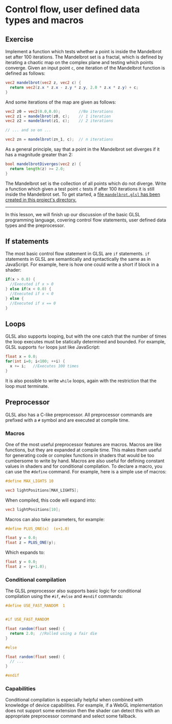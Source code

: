 # Control flow, user defined data types and macros


## Exercise

Implement a function which tests whether a point is inside the Mandelbrot set after 100 iterations.  The Mandelbrot set is a fractal, which is defined by iterating a chaotic map on the complex plane and testing which points converge.  Given an input point `c`, one iteration of the Mandelbrot function is defined as follows:

```glsl
vec2 mandelbrot(vec2 z, vec2 c) {
  return vec2(z.x * z.x - z.y * z.y, 2.0 * z.x * z.y) + c;
}
```

And some iterations of the map are given as follows:

```glsl
vec2 z0 = vec2(0.0,0.0);        //No iterations
vec2 z1 = mandelbrot(z0, c);    // 1 iteration
vec2 z2 = mandelbrot(z1, c);    // 2 iterations

// ... and so on ...

vec2 zn = mandelbrot(zn_1, c);  // n iterations
```

As a general principle, say that a point in the Mandelbrot set diverges if it has a magnitude greater than 2:

```glsl
bool mandelbrotDiverges(vec2 z) {
  return length(z) >= 2.0;
}
```

The Mandelbrot set is the collection of all points which do not diverge. Write a function which given a test point `c` tests if after 100 iterations it is still inside the Mandelbrot set.  To get started, a <a href="/open/intro-3">file `mandelbrot.glsl` has been created in this project's directory.</a>

***

In this lesson, we will finish up our discussion of the basic GLSL programming language, covering control flow statements, user defined data types and the preprocessor.

## If statements

The most basic control flow statement in GLSL are `if` statements.  `if` statements in GLSL are semantically and syntactically the same as in JavaScript.  For example, here is how one could write a short if block in a shader:

```glsl
if(x > 0.0) {
  //Executed if x > 0
} else if(x < 0.0) {
  //Executed if x < 0
} else {
  //Executed if x == 0
}
```

## Loops

GLSL also supports looping, but with the one catch that the number of times the loop executes must be statically determined and bounded.  For example, GLSL supports `for` loops just like JavaScript:

```glsl
float x = 0.0;
for(int i=0; i<100; ++i) {
  x += i;   //Executes 100 times
}
```

It is also possible to write `while` loops, again with the restriction that the loop must terminate.

## Preprocessor

GLSL also has a C-like preprocessor.  All preprocessor commands are prefixed with a `#` symbol and are executed at compile time.

### Macros

One of the most useful preprocessor features are macros. Macros are like functions, but they are expanded at compile time. This makes them useful for generating code or complex functions in shaders that would be too cumbersome to write by hand. Macros are also useful for defining constant values in shaders and for conditional compilation. To declare a macro, you can use the `#define` command.  For example, here is a simple use of macros:

```glsl
#define MAX_LIGHTS 10

vec3 lightPositions[MAX_LIGHTS];
```

When compiled, this code will expand into:

```glsl
vec3 lightPositions[10];
```

Macros can also take parameters, for example:

```glsl
#define PLUS_ONE(x)  (x+1.0)

float y = 0.0;
float z = PLUS_ONE(y);
```

Which expands to:

```glsl
float y = 0.0;
float z = (y+1.0);
```

### Conditional compilation

The GLSL preprocessor also supports basic logic for conditional compilation using the `#if`, `#else` and `#endif` commands:

```glsl
#define USE_FAST_RANDOM  1


#if USE_FAST_RANDOM

float random(float seed) {
  return 2.0;  //Rolled using a fair die
}

#else

float random(float seed) {
  // ...
}

#endif
```

### Capabilities

Conditional compilation is especially helpful when combined with knowledge of device capabilities. For example, if a WebGL implementation does not support some extension then the shader can detect this with an appropriate preprocessor command and select some fallback.
